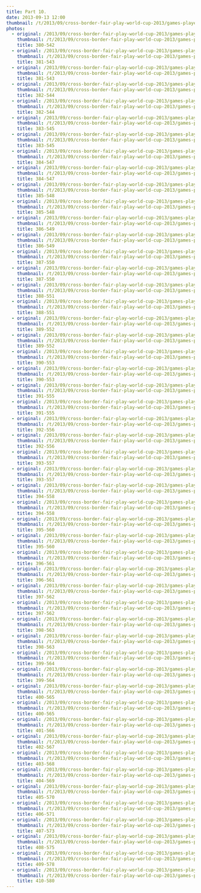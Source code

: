 ```yaml
---
title: Part 10.
date: 2013-09-13 12:00
thumbnail: /t/2013/09/cross-border-fair-play-world-cup-2013/games-players-supporters/part-10/380-542.jpg
photos:
  - original: /2013/09/cross-border-fair-play-world-cup-2013/games-players-supporters/part-10/380-542.jpg
    thumbnail: /t/2013/09/cross-border-fair-play-world-cup-2013/games-players-supporters/part-10/380-542.jpg
    title: 380-542
  - original: /2013/09/cross-border-fair-play-world-cup-2013/games-players-supporters/part-10/381-543_1379100143.jpg
    thumbnail: /t/2013/09/cross-border-fair-play-world-cup-2013/games-players-supporters/part-10/381-543_1379100143.jpg
    title: 381-543
  - original: /2013/09/cross-border-fair-play-world-cup-2013/games-players-supporters/part-10/381-543.jpg
    thumbnail: /t/2013/09/cross-border-fair-play-world-cup-2013/games-players-supporters/part-10/381-543.jpg
    title: 381-543
  - original: /2013/09/cross-border-fair-play-world-cup-2013/games-players-supporters/part-10/382-544_1379100143.jpg
    thumbnail: /t/2013/09/cross-border-fair-play-world-cup-2013/games-players-supporters/part-10/382-544_1379100143.jpg
    title: 382-544
  - original: /2013/09/cross-border-fair-play-world-cup-2013/games-players-supporters/part-10/382-544.jpg
    thumbnail: /t/2013/09/cross-border-fair-play-world-cup-2013/games-players-supporters/part-10/382-544.jpg
    title: 382-544
  - original: /2013/09/cross-border-fair-play-world-cup-2013/games-players-supporters/part-10/383-545_1379100193.jpg
    thumbnail: /t/2013/09/cross-border-fair-play-world-cup-2013/games-players-supporters/part-10/383-545_1379100193.jpg
    title: 383-545
  - original: /2013/09/cross-border-fair-play-world-cup-2013/games-players-supporters/part-10/383-545.jpg
    thumbnail: /t/2013/09/cross-border-fair-play-world-cup-2013/games-players-supporters/part-10/383-545.jpg
    title: 383-545
  - original: /2013/09/cross-border-fair-play-world-cup-2013/games-players-supporters/part-10/384-547_1379100192.jpg
    thumbnail: /t/2013/09/cross-border-fair-play-world-cup-2013/games-players-supporters/part-10/384-547_1379100192.jpg
    title: 384-547
  - original: /2013/09/cross-border-fair-play-world-cup-2013/games-players-supporters/part-10/384-547.jpg
    thumbnail: /t/2013/09/cross-border-fair-play-world-cup-2013/games-players-supporters/part-10/384-547.jpg
    title: 384-547
  - original: /2013/09/cross-border-fair-play-world-cup-2013/games-players-supporters/part-10/385-548_1379100216.jpg
    thumbnail: /t/2013/09/cross-border-fair-play-world-cup-2013/games-players-supporters/part-10/385-548_1379100216.jpg
    title: 385-548
  - original: /2013/09/cross-border-fair-play-world-cup-2013/games-players-supporters/part-10/385-548.jpg
    thumbnail: /t/2013/09/cross-border-fair-play-world-cup-2013/games-players-supporters/part-10/385-548.jpg
    title: 385-548
  - original: /2013/09/cross-border-fair-play-world-cup-2013/games-players-supporters/part-10/386-549_1379100225.jpg
    thumbnail: /t/2013/09/cross-border-fair-play-world-cup-2013/games-players-supporters/part-10/386-549_1379100225.jpg
    title: 386-549
  - original: /2013/09/cross-border-fair-play-world-cup-2013/games-players-supporters/part-10/386-549.jpg
    thumbnail: /t/2013/09/cross-border-fair-play-world-cup-2013/games-players-supporters/part-10/386-549.jpg
    title: 386-549
  - original: /2013/09/cross-border-fair-play-world-cup-2013/games-players-supporters/part-10/387-550_1379100236.jpg
    thumbnail: /t/2013/09/cross-border-fair-play-world-cup-2013/games-players-supporters/part-10/387-550_1379100236.jpg
    title: 387-550
  - original: /2013/09/cross-border-fair-play-world-cup-2013/games-players-supporters/part-10/387-550.jpg
    thumbnail: /t/2013/09/cross-border-fair-play-world-cup-2013/games-players-supporters/part-10/387-550.jpg
    title: 387-550
  - original: /2013/09/cross-border-fair-play-world-cup-2013/games-players-supporters/part-10/388-551_1379100255.jpg
    thumbnail: /t/2013/09/cross-border-fair-play-world-cup-2013/games-players-supporters/part-10/388-551_1379100255.jpg
    title: 388-551
  - original: /2013/09/cross-border-fair-play-world-cup-2013/games-players-supporters/part-10/388-551.jpg
    thumbnail: /t/2013/09/cross-border-fair-play-world-cup-2013/games-players-supporters/part-10/388-551.jpg
    title: 388-551
  - original: /2013/09/cross-border-fair-play-world-cup-2013/games-players-supporters/part-10/389-552_1379100262.jpg
    thumbnail: /t/2013/09/cross-border-fair-play-world-cup-2013/games-players-supporters/part-10/389-552_1379100262.jpg
    title: 389-552
  - original: /2013/09/cross-border-fair-play-world-cup-2013/games-players-supporters/part-10/389-552.jpg
    thumbnail: /t/2013/09/cross-border-fair-play-world-cup-2013/games-players-supporters/part-10/389-552.jpg
    title: 389-552
  - original: /2013/09/cross-border-fair-play-world-cup-2013/games-players-supporters/part-10/390-553_1379100286.jpg
    thumbnail: /t/2013/09/cross-border-fair-play-world-cup-2013/games-players-supporters/part-10/390-553_1379100286.jpg
    title: 390-553
  - original: /2013/09/cross-border-fair-play-world-cup-2013/games-players-supporters/part-10/390-553.jpg
    thumbnail: /t/2013/09/cross-border-fair-play-world-cup-2013/games-players-supporters/part-10/390-553.jpg
    title: 390-553
  - original: /2013/09/cross-border-fair-play-world-cup-2013/games-players-supporters/part-10/391-555_1379100294.jpg
    thumbnail: /t/2013/09/cross-border-fair-play-world-cup-2013/games-players-supporters/part-10/391-555_1379100294.jpg
    title: 391-555
  - original: /2013/09/cross-border-fair-play-world-cup-2013/games-players-supporters/part-10/391-555.jpg
    thumbnail: /t/2013/09/cross-border-fair-play-world-cup-2013/games-players-supporters/part-10/391-555.jpg
    title: 391-555
  - original: /2013/09/cross-border-fair-play-world-cup-2013/games-players-supporters/part-10/392-556_1379100315.jpg
    thumbnail: /t/2013/09/cross-border-fair-play-world-cup-2013/games-players-supporters/part-10/392-556_1379100315.jpg
    title: 392-556
  - original: /2013/09/cross-border-fair-play-world-cup-2013/games-players-supporters/part-10/392-556.jpg
    thumbnail: /t/2013/09/cross-border-fair-play-world-cup-2013/games-players-supporters/part-10/392-556.jpg
    title: 392-556
  - original: /2013/09/cross-border-fair-play-world-cup-2013/games-players-supporters/part-10/393-557_1379100322.jpg
    thumbnail: /t/2013/09/cross-border-fair-play-world-cup-2013/games-players-supporters/part-10/393-557_1379100322.jpg
    title: 393-557
  - original: /2013/09/cross-border-fair-play-world-cup-2013/games-players-supporters/part-10/393-557.jpg
    thumbnail: /t/2013/09/cross-border-fair-play-world-cup-2013/games-players-supporters/part-10/393-557.jpg
    title: 393-557
  - original: /2013/09/cross-border-fair-play-world-cup-2013/games-players-supporters/part-10/394-558_1379100346.jpg
    thumbnail: /t/2013/09/cross-border-fair-play-world-cup-2013/games-players-supporters/part-10/394-558_1379100346.jpg
    title: 394-558
  - original: /2013/09/cross-border-fair-play-world-cup-2013/games-players-supporters/part-10/394-558.jpg
    thumbnail: /t/2013/09/cross-border-fair-play-world-cup-2013/games-players-supporters/part-10/394-558.jpg
    title: 394-558
  - original: /2013/09/cross-border-fair-play-world-cup-2013/games-players-supporters/part-10/395-560_1379100346.jpg
    thumbnail: /t/2013/09/cross-border-fair-play-world-cup-2013/games-players-supporters/part-10/395-560_1379100346.jpg
    title: 395-560
  - original: /2013/09/cross-border-fair-play-world-cup-2013/games-players-supporters/part-10/395-560.jpg
    thumbnail: /t/2013/09/cross-border-fair-play-world-cup-2013/games-players-supporters/part-10/395-560.jpg
    title: 395-560
  - original: /2013/09/cross-border-fair-play-world-cup-2013/games-players-supporters/part-10/396-561_1379100368.jpg
    thumbnail: /t/2013/09/cross-border-fair-play-world-cup-2013/games-players-supporters/part-10/396-561_1379100368.jpg
    title: 396-561
  - original: /2013/09/cross-border-fair-play-world-cup-2013/games-players-supporters/part-10/396-561.jpg
    thumbnail: /t/2013/09/cross-border-fair-play-world-cup-2013/games-players-supporters/part-10/396-561.jpg
    title: 396-561
  - original: /2013/09/cross-border-fair-play-world-cup-2013/games-players-supporters/part-10/397-562_1379100380.jpg
    thumbnail: /t/2013/09/cross-border-fair-play-world-cup-2013/games-players-supporters/part-10/397-562_1379100380.jpg
    title: 397-562
  - original: /2013/09/cross-border-fair-play-world-cup-2013/games-players-supporters/part-10/397-562.jpg
    thumbnail: /t/2013/09/cross-border-fair-play-world-cup-2013/games-players-supporters/part-10/397-562.jpg
    title: 397-562
  - original: /2013/09/cross-border-fair-play-world-cup-2013/games-players-supporters/part-10/398-563_1379100405.jpg
    thumbnail: /t/2013/09/cross-border-fair-play-world-cup-2013/games-players-supporters/part-10/398-563_1379100405.jpg
    title: 398-563
  - original: /2013/09/cross-border-fair-play-world-cup-2013/games-players-supporters/part-10/398-563.jpg
    thumbnail: /t/2013/09/cross-border-fair-play-world-cup-2013/games-players-supporters/part-10/398-563.jpg
    title: 398-563
  - original: /2013/09/cross-border-fair-play-world-cup-2013/games-players-supporters/part-10/399-564_1379100409.jpg
    thumbnail: /t/2013/09/cross-border-fair-play-world-cup-2013/games-players-supporters/part-10/399-564_1379100409.jpg
    title: 399-564
  - original: /2013/09/cross-border-fair-play-world-cup-2013/games-players-supporters/part-10/399-564.jpg
    thumbnail: /t/2013/09/cross-border-fair-play-world-cup-2013/games-players-supporters/part-10/399-564.jpg
    title: 399-564
  - original: /2013/09/cross-border-fair-play-world-cup-2013/games-players-supporters/part-10/400-565_1379100432.jpg
    thumbnail: /t/2013/09/cross-border-fair-play-world-cup-2013/games-players-supporters/part-10/400-565_1379100432.jpg
    title: 400-565
  - original: /2013/09/cross-border-fair-play-world-cup-2013/games-players-supporters/part-10/400-565.jpg
    thumbnail: /t/2013/09/cross-border-fair-play-world-cup-2013/games-players-supporters/part-10/400-565.jpg
    title: 400-565
  - original: /2013/09/cross-border-fair-play-world-cup-2013/games-players-supporters/part-10/401-566.jpg
    thumbnail: /t/2013/09/cross-border-fair-play-world-cup-2013/games-players-supporters/part-10/401-566.jpg
    title: 401-566
  - original: /2013/09/cross-border-fair-play-world-cup-2013/games-players-supporters/part-10/402-567.jpg
    thumbnail: /t/2013/09/cross-border-fair-play-world-cup-2013/games-players-supporters/part-10/402-567.jpg
    title: 402-567
  - original: /2013/09/cross-border-fair-play-world-cup-2013/games-players-supporters/part-10/403-568.jpg
    thumbnail: /t/2013/09/cross-border-fair-play-world-cup-2013/games-players-supporters/part-10/403-568.jpg
    title: 403-568
  - original: /2013/09/cross-border-fair-play-world-cup-2013/games-players-supporters/part-10/404-569.jpg
    thumbnail: /t/2013/09/cross-border-fair-play-world-cup-2013/games-players-supporters/part-10/404-569.jpg
    title: 404-569
  - original: /2013/09/cross-border-fair-play-world-cup-2013/games-players-supporters/part-10/405-570.jpg
    thumbnail: /t/2013/09/cross-border-fair-play-world-cup-2013/games-players-supporters/part-10/405-570.jpg
    title: 405-570
  - original: /2013/09/cross-border-fair-play-world-cup-2013/games-players-supporters/part-10/406-571.jpg
    thumbnail: /t/2013/09/cross-border-fair-play-world-cup-2013/games-players-supporters/part-10/406-571.jpg
    title: 406-571
  - original: /2013/09/cross-border-fair-play-world-cup-2013/games-players-supporters/part-10/407-573.jpg
    thumbnail: /t/2013/09/cross-border-fair-play-world-cup-2013/games-players-supporters/part-10/407-573.jpg
    title: 407-573
  - original: /2013/09/cross-border-fair-play-world-cup-2013/games-players-supporters/part-10/408-575.jpg
    thumbnail: /t/2013/09/cross-border-fair-play-world-cup-2013/games-players-supporters/part-10/408-575.jpg
    title: 408-575
  - original: /2013/09/cross-border-fair-play-world-cup-2013/games-players-supporters/part-10/409-578.jpg
    thumbnail: /t/2013/09/cross-border-fair-play-world-cup-2013/games-players-supporters/part-10/409-578.jpg
    title: 409-578
  - original: /2013/09/cross-border-fair-play-world-cup-2013/games-players-supporters/part-10/410-580.jpg
    thumbnail: /t/2013/09/cross-border-fair-play-world-cup-2013/games-players-supporters/part-10/410-580.jpg
    title: 410-580
---
```

